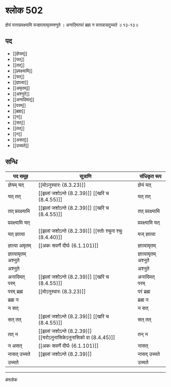 # श्लोक 502

ज्ञेयं यत्तत्प्रवक्ष्यामि यज्ज्ञात्वामृतमश्नुते ।
अनादिमत्परं ब्रह्म न सत्तन्नासदुच्यते ॥ १३-१३॥


## पद 

- [[ज्ञेयम्]]
- [[यत्]]
- [[तत्]]
- [[प्रवक्ष्यामि]]
- [[यत्]]
- [[ज्ञात्वा]]
- [[अमृतम्]]
- [[अश्नुते]]
- [[अनादिमत्]]
- [[परम्]]
- [[ब्रह्म]]
- [[न]]
- [[सत्]]
- [[तत्]]
- [[न]]
- [[असत्]]
- [[उच्यते]]

## सन्धि

| पद समूह | सूत्राणि | संधिकृत रूप |
| ----- | ----- | ----- |
| ज्ञेयम् यत् |  [[मोऽनुस्वारः (8.3.23)]] | ज्ञेयं यत् |
| यत् तत् |  [[झलां जशोऽन्ते (8.2.39)]] [[खरि च (8.4.55)]] | यत् तत् |
| तत् प्रवक्ष्यामि |  [[झलां जशोऽन्ते (8.2.39)]] [[खरि च (8.4.55)]] | तत् प्रवक्ष्यामि |
| प्रवक्ष्यामि यत् |  | प्रवक्ष्यामि यत् |
| यत् ज्ञात्वा |  [[झलां जशोऽन्ते (8.2.39)]] [[स्तोः श्चुना श्चुः (8.4.40)]] | यज् ज्ञात्वा |
| ज्ञात्वा अमृतम् |  [[अकः सवर्णे दीर्घः (6.1.101)]] | ज्ञात्वामृतम् |
| ज्ञात्वामृतम् अश्नुते |  | ज्ञात्वामृतम् अश्नुते |
| अश्नुते |  | अश्नुते |
| अनादिमत् परम् |  [[झलां जशोऽन्ते (8.2.39)]] [[खरि च (8.4.55)]] | अनादिमत् परम् |
| परम् ब्रह्म |  [[मोऽनुस्वारः (8.3.23)]] | परं ब्रह्म |
| ब्रह्म न |  | ब्रह्म न |
| न सत् |  | न सत् |
| सत् तत् |  [[झलां जशोऽन्ते (8.2.39)]] [[खरि च (8.4.55)]] | सत् तत् |
| तत् न |  [[झलां जशोऽन्ते (8.2.39)]] [[यरोऽनुनासिकेऽनुनासिको वा (8.4.45)]] | तन् न |
| न असत् |  [[अकः सवर्णे दीर्घः (6.1.101)]] | नासत् |
| नासत् उच्यते |  [[झलां जशोऽन्ते (8.2.39)]] | नासद् उच्यते |
| उच्यते |  | उच्यते |


---

#श्लोक